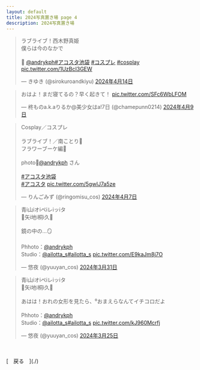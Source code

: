 ```yaml
---
layout: default
title: 2024写真置き場 page 4
description: 2024写真置き場
---
```


<script async src="https://platform.twitter.com/widgets.js" charset="utf-8"></script>

<blockquote class="twitter-tweet" data-lang="ja" data-dnt="true" data-theme="dark"><p lang="ja" dir="ltr">ラブライブ！西木野真姫<br>僕らは今のなかで<br><br>📸 <a href="https://twitter.com/andrykph?ref_src=twsrc%5Etfw">@andrykph</a><a href="https://twitter.com/hashtag/%E3%82%A2%E3%82%B3%E3%82%B9%E3%82%BF%E6%B1%A0%E8%A2%8B?src=hash&amp;ref_src=twsrc%5Etfw">#アコスタ池袋</a> <a href="https://twitter.com/hashtag/%E3%82%B3%E3%82%B9%E3%83%97%E3%83%AC?src=hash&amp;ref_src=twsrc%5Etfw">#コスプレ</a> <a href="https://twitter.com/hashtag/cosplay?src=hash&amp;ref_src=twsrc%5Etfw">#cosplay</a> <a href="https://t.co/1UzBcI3GEW">pic.twitter.com/1UzBcI3GEW</a></p>&mdash; きゆき (@sirokuroandkiyu) <a href="https://twitter.com/sirokuroandkiyu/status/1779301495193972945?ref_src=twsrc%5Etfw">2024年4月14日</a></blockquote>

<blockquote class="twitter-tweet" data-lang="ja" data-dnt="true" data-theme="dark"><p lang="ja" dir="ltr">おはよ！まだ寝てるの？早く起きて！ <a href="https://t.co/SFc6WbLFOM">pic.twitter.com/SFc6WbLFOM</a></p>&mdash; 柊ものa.k.aりるか@美少女はa!7日 (@chamepunn0214) <a href="https://twitter.com/chamepunn0214/status/1777810106941624703?ref_src=twsrc%5Etfw">2024年4月9日</a></blockquote>

<blockquote class="twitter-tweet" data-lang="ja" data-dnt="true" data-theme="dark"><p lang="ja" dir="ltr">Cosplay／コスプレ<br><br>ラブライブ！／南ことり🩶<br> フラワーブーケ編💐<br><br>photo📸<a href="https://twitter.com/andrykph?ref_src=twsrc%5Etfw">@andrykph</a> さん<br><br> <a href="https://twitter.com/hashtag/%E3%82%A2%E3%82%B3%E3%82%B9%E3%82%BF%E6%B1%A0%E8%A2%8B?src=hash&amp;ref_src=twsrc%5Etfw">#アコスタ池袋</a> <br> <a href="https://twitter.com/hashtag/%E3%82%A2%E3%82%B3%E3%82%B9%E3%82%BF?src=hash&amp;ref_src=twsrc%5Etfw">#アコスタ</a> <a href="https://t.co/5gwIJ7a5ze">pic.twitter.com/5gwIJ7a5ze</a></p>&mdash; りんごみず (@ringomisu_cos) <a href="https://twitter.com/ringomisu_cos/status/1776969321807597738?ref_src=twsrc%5Etfw">2024年4月7日</a></blockquote>

<blockquote class="twitter-tweet" data-lang="ja" data-dnt="true" data-theme="dark"><p lang="ja" dir="ltr">青i山iオiペiレiッiタ<br>💜矢i地i桐i久💜<br><br>鏡の中の…🪞<br><br>Phhoto：<a href="https://twitter.com/andrykph?ref_src=twsrc%5Etfw">@andrykph</a> <br>Studio：<a href="https://twitter.com/ailotta_s?ref_src=twsrc%5Etfw">@ailotta_s</a><a href="https://twitter.com/hashtag/ailotta_s?src=hash&amp;ref_src=twsrc%5Etfw">#ailotta_s</a> <a href="https://t.co/E9kaJm8j7O">pic.twitter.com/E9kaJm8j7O</a></p>&mdash; 悠夜 (@yuuyan_cos) <a href="https://twitter.com/yuuyan_cos/status/1774434847270072715?ref_src=twsrc%5Etfw">2024年3月31日</a></blockquote>

<blockquote class="twitter-tweet" data-lang="ja" data-dnt="true" data-theme="dark"><p lang="ja" dir="ltr">青i山iオiペiレiッiタ<br>💜矢i地i桐i久💜<br><br>あはは！おれの女形を見たら、⁰おまえらなんてイチコロだよ<br><br>Phhoto：<a href="https://twitter.com/andrykph?ref_src=twsrc%5Etfw">@andrykph</a> <br>Studio：<a href="https://twitter.com/ailotta_s?ref_src=twsrc%5Etfw">@ailotta_s</a><a href="https://twitter.com/hashtag/ailotta_s?src=hash&amp;ref_src=twsrc%5Etfw">#ailotta_s</a> <a href="https://t.co/kJ960Mcrfj">pic.twitter.com/kJ960Mcrfj</a></p>&mdash; 悠夜 (@yuuyan_cos) <a href="https://twitter.com/yuuyan_cos/status/1772223544094757170?ref_src=twsrc%5Etfw">2024年3月25日</a></blockquote>

<br>
<br>
[&emsp;戻る&emsp;](./)
